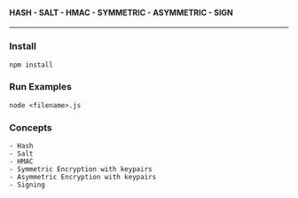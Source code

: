 #### HASH - SALT - HMAC - SYMMETRIC - ASYMMETRIC - SIGN

---

### Install

```
npm install
```

### Run Examples

```
node <filename>.js
```

### Concepts

    - Hash
    - Salt
    - HMAC
    - Symmetric Encryption with keypairs
    - Asymmetric Encryption with keypairs
    - Signing
